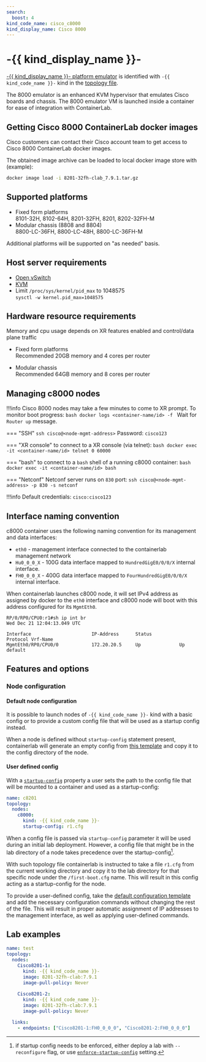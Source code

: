 ```yaml
---
search:
  boost: 4
kind_code_name: cisco_c8000
kind_display_name: Cisco 8000
---
```

# -{{ kind_display_name }}-
[-{{ kind_display_name }}- platform emulator](https://www.cisco.com/c/en/us/td/docs/iosxr/cisco8000-emulator/cisco8000-hardware-emulator-datasheet.html) is identified with `-{{ kind_code_name }}-` kind in the [topology file](../topo-def-file.md).


The 8000 emulator is an enhanced KVM hypervisor that emulates Cisco boards and chassis. The 8000 emulator VM is launched inside a container for ease of integration with ContainerLab.

## Getting Cisco 8000 ContainerLab docker images

Cisco customers can contact their Cisco account team to get access to Cisco 8000 ContainerLab docker images.

The obtained image archive can be loaded to local docker image store with (example):

```bash
docker image load -i 8201-32fh-clab_7.9.1.tar.gz
```

## Supported platforms

- Fixed form platforms  
  8101-32H, 8102-64H, 8201-32FH, 8201, 8202-32FH-M
- Modular chassis (8808 and 8804)  
  8800-LC-36FH, 8800-LC-48H, 8800-LC-36FH-M

Additional platforms will be supported on "as needed" basis.

## Host server requirements

- [Open vSwitch](https://www.openvswitch.org)
- [KVM](https://www.linux-kvm.org/page/Main_Page)
- Limit `/proc/sys/kernel/pid_max` to 1048575  
  `sysctl -w kernel.pid_max=1048575`

## Hardware resource requirements

Memory and cpu usage depends on XR features enabled and control/data plane traffic

- Fixed form platforms  
  Recommended 20GB memory and 4 cores per router

- Modular chassis  
  Recommended 64GB memory and 8 cores per router

## Managing c8000 nodes

!!!info
    Cisco 8000 nodes may take a few minutes to come to XR prompt. To monitor boot progress:
    ```bash
    docker logs <container-name/id> -f
    ```
    Wait for `Router up` message.

=== "SSH"
    `ssh cisco@<node-mgmt-address>`
    Password: `cisco123`

=== "XR console"
    to connect to a XR console (via telnet):
    ```bash
    docker exec -it <container-name/id> telnet 0 60000
    ```

=== "bash"
    to connect to a `bash` shell of a running c8000 container:
    ```bash
    docker exec -it <container-name/id> bash
    ```

=== "Netconf"
    Netconf server runs on `830` port:
    ```
    ssh cisco@<node-mgmt-address> -p 830 -s netconf
    ```

!!!info
    Default credentials: `cisco:cisco123`

## Interface naming convention

c8000 container uses the following naming convention for its management and data interfaces:

- `eth0` - management interface connected to the containerlab management network
- `Hu0_0_0_X` - 100G data interface mapped to `HundredGigE0/0/0/X` internal interface.
- `FH0_0_0_X` - 400G data interface mapped to `FourHundredGigE0/0/0/X` internal interface.

When containerlab launches c8000 node, it will set IPv4 address as assigned by docker to the `eth0` interface and c8000 node will boot with this address configured for its `MgmtEth0`.

```
RP/0/RP0/CPU0:r1#sh ip int br
Wed Dec 21 12:04:13.049 UTC

Interface                      IP-Address      Status          Protocol Vrf-Name
MgmtEth0/RP0/CPU0/0            172.20.20.5     Up              Up       default
```

## Features and options

### Node configuration

#### Default node configuration

It is possible to launch nodes of `-{{ kind_code_name }}-` kind with a basic config or to provide a custom config file that will be used as a startup config instead.

When a node is defined without `startup-config` statement present, containerlab will generate an empty config from [this template](https://github.com/srl-labs/containerlab/blob/main/nodes/c8000/c8000.cfg) and copy it to the config directory of the node.

#### User defined config

With a [`startup-config`](../nodes.md#startup-config) property a user sets the path to the config file that will be mounted to a container and used as a startup-config:

```yaml
name: c8201
topology:
  nodes:
    c8000:
      kind: -{{ kind_code_name }}-
      startup-config: r1.cfg
```

When a config file is passed via `startup-config` parameter it will be used during an initial lab deployment. However, a config file that might be in the lab directory of a node takes precedence over the startup-config[^1].

With such topology file containerlab is instructed to take a file `r1.cfg` from the current working directory and copy it to the lab directory for that specific node under the `/first-boot.cfg` name. This will result in this config acting as a startup-config for the node.

To provide a user-defined config, take the [default configuration template](https://github.com/srl-labs/containerlab/blob/main/nodes/c8000/c8000.cfg) and add the necessary configuration commands without changing the rest of the file. This will result in proper automatic assignment of IP addresses to the management interface, as well as applying user-defined commands.

## Lab examples

```yaml
name: test
topology:
  nodes:
    Cisco8201-1:
      kind: -{{ kind_code_name }}-
      image: 8201-32fh-clab:7.9.1
      image-pull-policy: Never
                    
    Cisco8201-2:
      kind: -{{ kind_code_name }}-
      image: 8201-32fh-clab:7.9.1
      image-pull-policy: Never

  links:
    - endpoints: ["Cisco8201-1:FH0_0_0_0", "Cisco8201-2:FH0_0_0_0"]
```

[^1]: if startup config needs to be enforced, either deploy a lab with `--reconfigure` flag, or use [`enforce-startup-config`](../nodes.md#enforce-startup-config) setting.
